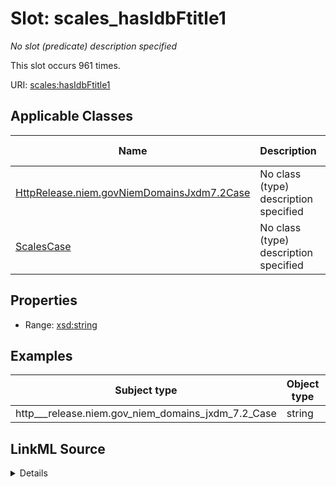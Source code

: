 

# Slot: scales_hasIdbFtitle1


_No slot (predicate) description specified_






This slot occurs 961 times.


URI: [scales:hasIdbFtitle1](http://schemas.scales-okn.org/rdf/scales#hasIdbFtitle1)



<!-- no inheritance hierarchy -->





## Applicable Classes

| Name | Description | Modifies Slot |
| --- | --- | --- |
| [HttpRelease.niem.govNiemDomainsJxdm7.2Case](../classes/HttpRelease.niem.govNiemDomainsJxdm7.2Case.md) | No class (type) description specified |  yes  |
| [ScalesCase](../classes/ScalesCase.md) | No class (type) description specified |  no  |







## Properties

* Range: [xsd:string](http://www.w3.org/2001/XMLSchema#string)






## Examples

| Subject type | Object type | Example subject | Example object | Occurrences |
| --- | --- | --- | --- | --- |
| http___release.niem.gov_niem_domains_jxdm_7.2_Case | string | scales:CriminalCase | 10:847.P | 961 |




## LinkML Source

<details>

```yaml
name: scales_hasIdbFtitle1
annotations:
  count:
    tag: count
    value: 961
description: No slot (predicate) description specified
examples:
- object:
    example_object: 10:847.P
    example_object_type: string
    example_predicate: scales:hasIdbFtitle1
    example_subject: scales:CriminalCase
    example_subject_type: http___release.niem.gov_niem_domains_jxdm_7.2_Case
from_schema: scales-kg
rank: 1000
slot_uri: scales:hasIdbFtitle1
alias: scales_hasIdbFtitle1
domain_of:
- http___release.niem.gov_niem_domains_jxdm_7.2_Case
- scales_Case
range: string

```
</details>